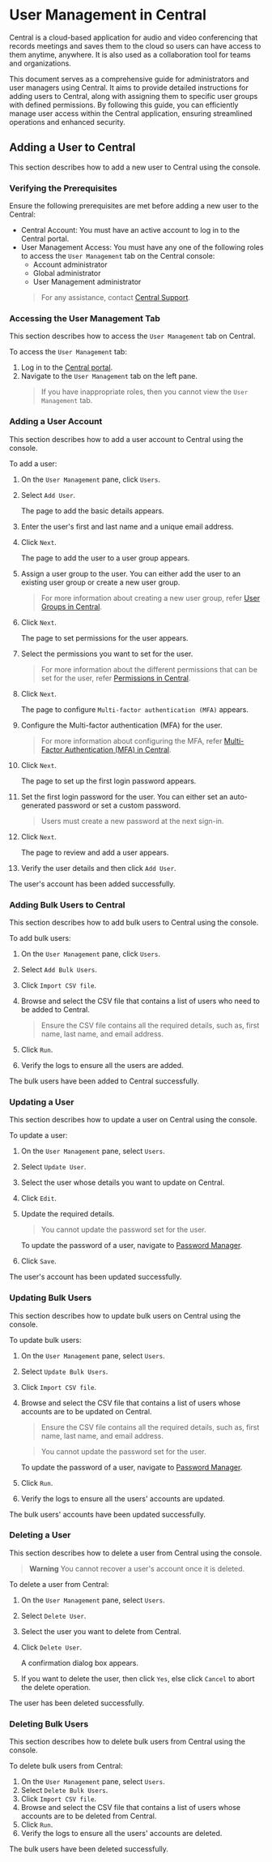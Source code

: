 # User Management in Central

Central is a cloud-based application for audio and video conferencing that records meetings and saves them to the cloud so users can have access to them anytime, anywhere. It is also used as a collaboration tool for teams and organizations.

This document serves as a comprehensive guide for administrators and user managers using Central. It aims to provide detailed instructions for adding users to Central, along with assigning them to specific user groups with defined permissions. By following this guide, you can efficiently manage user access within the Central application, ensuring streamlined operations and enhanced security.

## Adding a User to Central

This section describes how to add a new user to Central using the console.

### Verifying the Prerequisites 

Ensure the following prerequisites are met before adding a new user to the Central:

* Central Account: You must have an active account to log in to the Central portal.
* User Management Access: You must have any one of the following roles to access the `User Management` tab on the Central console:
    * Account administrator
    * Global administrator
    * User Management administrator
  > For any assistance, contact [Central Support](http://centrl.support.com).

### Accessing the User Management Tab

This section describes how to access the `User Management` tab on Central.

To access the `User Management` tab:

1. Log in to the [Central portal](https://central.portal.com).
2. Navigate to the `User Management` tab on the left pane.
      > If you have inappropriate roles, then you cannot view the `User Management` tab.

### Adding a User Account

This section describes how to add a user account to Central using the console.

To add a user:

1. On the `User Management` pane, click `Users`.
   
2. Select `Add User`.

   The page to add the basic details appears.
   
3. Enter the user's first and last name and a unique email address.

4. Click `Next`.

   The page to add the user to a user group appears.
   
5. Assign a user group to the user.
   You can either add the user to an existing user group or create a new user group.
   
   > For more information about creating a new user group, refer [User Groups in Central](https://github.com/himanibirhade/Central-User-Management/blob/fc5b13fb0e6bffcad2b559c4806f60f0824f25e9/user_groups_in_central.md).
   
6. Click `Next`.

   The page to set permissions for the user appears.

7. Select the permissions you want to set for the user.

   > For more information about the different permissions that can be set for the user, refer [Permissions in Central](https://github.com/himanibirhade/Central-User-Management/blob/9d057b6beae8fde838c25bb36bbdc5f43e24f129/permissions_in_central.md).

8. Click `Next`.

     The page to configure `Multi-factor authentication (MFA)` appears.
   
9. Configure the Multi-factor authentication (MFA) for the user.

   > For more information about configuring the MFA, refer [Multi-Factor Authentication (MFA) in Central](https://github.com/himanibirhade/Central-User-Management/blob/46ba08da270b6598bc6058928af8acf0aacdd16b/mfa_in_central.md).
    
10. Click `Next`.

      The page to set up the first login password appears.
   
11. Set the first login password for the user. You can either set an auto-generated password or set a custom password.

      > Users must create a new password at the next sign-in.

12. Click `Next`.

      The page to review and add a user appears.
   
13. Verify the user details and then click `Add User`.
  
The user's account has been added successfully.

### Adding Bulk Users to Central

This section describes how to add bulk users to Central using the console.

To add bulk users:

1. On the `User Management` pane, click `Users`.
   
2. Select `Add Bulk Users`.
3. Click `Import CSV file`.
4. Browse and select the CSV file that contains a list of users who need to be added to Central.
      > Ensure the CSV file contains all the required details, such as, first name, last name, and email address.

5. Click `Run`.
6. Verify the logs to ensure all the users are added.

The bulk users have been added to Central successfully.

### Updating a User

This section describes how to update a user on Central using the console.

To update a user:

1. On the `User Management` pane, select `Users`.
2. Select `Update User`.
3. Select the user whose details you want to update on Central.
4. Click `Edit`.
5. Update the required details.
   > You cannot update the password set for the user.

      To update the password of a user, navigate to [Password Manager](https://central.passwordmanager.com).
7. Click `Save`.

The user's account has been updated successfully.

### Updating Bulk Users

This section describes how to update bulk users on Central using the console.

To update bulk users:

1. On the `User Management` pane, select `Users`.
2. Select `Update Bulk Users`.
3. Click `Import CSV file`.
4. Browse and select the CSV file that contains a list of users whose accounts are to be updated on Central.
      > Ensure the CSV file contains all the required details, such as, first name, last name, and email address.

     > You cannot update the password set for the user.

      To update the password of a user, navigate to [Password Manager](https://central.passwordmanager.com).

6. Click `Run`.
7. Verify the logs to ensure all the users' accounts are updated.

The bulk users' accounts have been updated successfully.

### Deleting a User

This section describes how to delete a user from Central using the console.

> **Warning**
  You cannot recover a user's account once it is deleted.

To delete a user from Central:

1. On the `User Management` pane, select `Users`.
2. Select `Delete User`.
3. Select the user you want to delete from Central.
4. Click `Delete User`.
   
   A confirmation dialog box appears.

5. If you want to delete the user, then click `Yes`, else click `Cancel` to abort the delete operation.

The user has been deleted successfully.

### Deleting Bulk Users

This section describes how to delete bulk users from Central using the console.

To delete bulk users from Central:

1. On the `User Management` pane, select `Users`.
2. Select `Delete Bulk Users`.
3. Click `Import CSV file`.
4. Browse and select the CSV file that contains a list of users whose accounts are to be deleted from Central.
6. Click `Run`.
7. Verify the logs to ensure all the users' accounts are deleted.

The bulk users have been deleted successfully.











